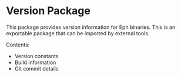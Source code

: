 # Version Package

This package provides version information for Eph binaries.
This is an exportable package that can be imported by external tools.

Contents:
- Version constants
- Build information
- Git commit details
